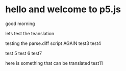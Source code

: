 # hello and welcome to p5.js
 
good morning

lets test the teanslation

testing the parse.diff script AGAIN
test3
test4

test 5
test 6
test7


here is something that can be translated
test11
